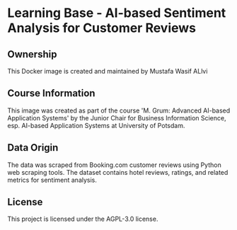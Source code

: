# Learning Base - AI-based Sentiment Analysis for Customer Reviews

## Ownership
This Docker image is created and maintained by Mustafa Wasif ALlvi

## Course Information
This image was created as part of the course 'M. Grum: Advanced AI-based Application Systems' by the Junior Chair for Business Information Science, esp. AI-based Application Systems at University of Potsdam.

## Data Origin
The data was scraped from Booking.com customer reviews using Python web scraping tools. The dataset contains hotel reviews, ratings, and related metrics for sentiment analysis.

## License 
This project is licensed under the AGPL-3.0 license.